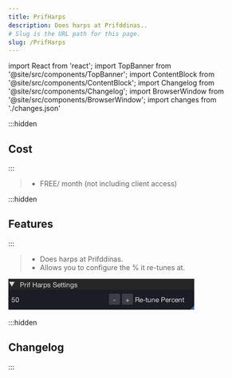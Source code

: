 ```yaml
---
title: PrifHarps
description: Does harps at Prifddinas..
# Slug is the URL path for this page.
slug: /PrifHarps
---
```


import React from 'react';
import TopBanner from '@site/src/components/TopBanner';
import ContentBlock from '@site/src/components/ContentBlock';
import Changelog from '@site/src/components/Changelog';
import BrowserWindow from '@site/src/components/BrowserWindow';
import changes from './changes.json'

<TopBanner title="PrifHarps" version="v1.0.6" author="deckerz" skill="Crafting">
</TopBanner>

:::hidden

## Cost

:::

<ContentBlock title="Cost">

> - FREE/ month (not including client access)

</ContentBlock>

:::hidden

## Features

:::

<ContentBlock title="Features">

> - Does harps at Prifddinas.
> - Allows you to configure the % it re-tunes at.

![Example](01PrifHarps.png)

</ContentBlock>

:::hidden

## Changelog

:::

<Changelog changes={changes}>

</Changelog>
